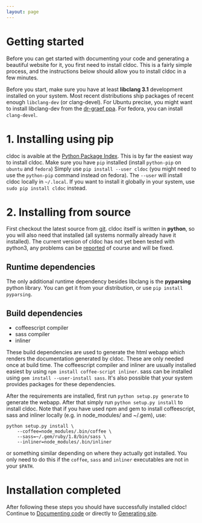 ```yaml
---
layout: page
---
```


# Getting started
Before you can get started with documenting your code and generating a beautiful
website for it, you first need to install cldoc. This is a fairly simple process,
and the instructions below should allow you to install cldoc in a few minutes.

Before you start, make sure you have at least **libclang 3.1** development
installed on your system. Most recent distributions ship packages of recent
enough `libclang-dev` (or clang-devel). For Ubuntu precise, you might want to
install libclang-dev from the
[dr-graef ppa](https://launchpad.net/~dr-graef/+archive/llvm-3.1.precise). For
fedora, you can install `clang-devel`.

# 1. Installing using pip
cldoc is avaible at the [Python Package Index](http://pypi.python.org/pypi/cldoc/).
This is by far the easiest way to install cldoc. Make sure you have `pip`
installed (install `python-pip` on `ubuntu` and `fedora`) Simply use
`pip install --user cldoc` (you might need to use the `python-pip` command instead
on fedora). The `--user` will install cldoc locally in `~/.local`. If you want
to install it globally in your system, use `sudo pip install cldoc` instead.

# 2. Installing from source
First checkout the latest source from [git](https://github.com/jessevdk/cldoc).
cldoc itself is written in **python**, so you will also need that installed (all
systems normally already have it installed). The current version of cldoc has
not yet been tested with python3, any problems can be
[reported](https://github.com/jessevdk/cldoc/issues) of course and will be fixed.

## Runtime dependencies
The only additional runtime dependency besides libclang is the **pyparsing**
python library. You can get it from your distribution, or use
`pip install pyparsing`.

## Build dependencies ##
* coffeescript compiler
* sass compiler
* inliner

These build dependencies are used to generate the html webapp which renders
the documentation generated by cldoc. These are only needed once at build time.
The coffeescript compiler and inliner are usually installed easiest
by using `npm install coffee-script inliner`. sass can be installed using
`gem install --user-install sass`. It's also possible that your system provides
packages for these dependencies.

After the requirements are installed, first run `python setup.py generate` to
generate the webapp. After that simply run `python setup.py install` to
install cldoc. Note that if you have used npm and gem to install coffeescript,
sass and inliner locally (e.g. in node_modules/ and ~/.gem), use:

    python setup.py install \
        --coffee=node_modules/.bin/coffee \
        --sass=~/.gem/ruby/1.8/bin/sass \
        --inliner=node_modules/.bin/inliner

or something similar depending on where they actually got installed. You only
need to do this if the `coffee`, `sass` and `inliner` executables are not in
your `$PATH`.

# Installation completed
After following these steps you should have successfully installed cldoc!
Continue to [Documenting code](documenting.html) or directly to
[Generating site](generating.html).
